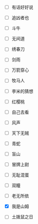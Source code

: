 - [ ] 有话好好说 
- [ ] 追凶者也
- [ ] 斗牛
- [ ] 无间道
- [ ] 绣春刀
- [ ] 剑雨
- [ ] 万箭穿心 
- [ ] 牧马人
- [ ] 李米的猜想
- [ ] 红樱桃
- [ ] 自己去看
- [ ] 风声
- [ ] 天下无贼
- [ ] 青蛇
- [ ] 盲山
- [ ] 冒牌上尉
- [ ] 无耻混蛋
- [ ] 双瞳
- [ ] 老无所依
- [x] 我是山姆
- [ ] 土拨鼠之日


